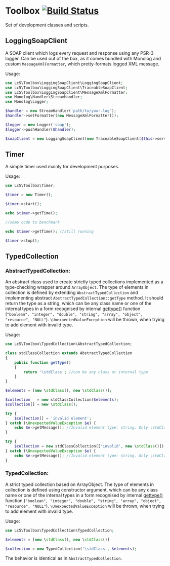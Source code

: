 # Toolbox [![Build Status](https://travis-ci.org/Lc5/Toolbox.svg?branch=master)](https://travis-ci.org/Lc5/Toolbox)
Set of development classes and scripts.

## LoggingSoapClient
 
A SOAP client which logs every request and response using any PSR-3 logger. Can be used out of the box, as it comes
bundled with Monolog and custom ```MessageXmlFormatter```, which pretty-formats logged XML message.

Usage:
 
```php
use Lc5\Toolbox\LoggingSoapClient\LoggingSoapClient;
use Lc5\Toolbox\LoggingSoapClient\TraceableSoapClient;
use Lc5\Toolbox\LoggingSoapClient\MessageXmlFormatter;
use Monolog\Handler\StreamHandler;
use Monolog\Logger;

$handler = new StreamHandler('path/to/your.log');
$handler->setFormatter(new MessageXmlFormatter());

$logger = new Logger('soap');
$logger->pushHandler($handler);

$soapClient = new LoggingSoapClient(new TraceableSoapClient($this->serviceUrl), $logger);

```
## Timer

A simple timer used mainly for development purposes.

Usage:

```php
use Lc5\Toolbox\Timer;

$timer = new Timer();

$timer->start();

echo $timer->getTime();

//some code to benchmark

echo $timer->getTime(); //still running

$timer->stop();

```
## TypedCollection

### AbstractTypedCollection:

An abstract class used to create strictly typed collections implemented as a type-checking wrapper around ```ArrayObject```.
The type of elements in collection is defined by extending ```AbstractTypedCollection``` and implementing abstract
```AbstractTypedCollection::getType``` method. It should return the type as a string, which can be any class name or one
of the internal types in a form recognised by internal [gettype()](http://php.net/manual/en/function.gettype.php) function
(```"boolean", "integer", "double", "string", "array", "object", "resource", "NULL"```). ```\UnexpectedValueException```
will be thrown, when trying to add element with invalid type.
        
Usage: 
  
```php
use Lc5\Toolbox\TypedCollection\AbstractTypedCollection;

class stdClassCollection extends AbstractTypedCollection
{
    public function getType()
    {
        return '\stdClass'; //can be any class or internal type
    }
}

$elements = [new \stdClass(), new \stdClass()];

$collection   = new stdClassCollection($elements);
$collection[] = new \stdClass();

try {
    $collection[] = 'invalid element';
} catch (\UnexpectedValueException $e) {
    echo $e->getMessage(); //Invalid element type: string. Only \stdClass is allowed.'
}

try {
    $collection = new stdClassCollection(['invalid', new \stdClass()]);
} catch (\UnexpectedValueException $e) {
    echo $e->getMessage(); //Invalid element type: string. Only \stdClass is allowed.'
}

```

### TypedCollection:

A strict typed collection based on ArrayObject. The type of elements in collection is defined using constructor
argument, which can be any class name or one of the internal types in a form recognised by internal
[gettype()](http://php.net/manual/en/function.gettype.php) function (```"boolean", "integer", "double", "string",
"array", "object", "resource", "NULL"```). ```\UnexpectedValueException``` will be thrown, when trying to add element
with invalid type.

Usage:

```php
use Lc5\Toolbox\TypedCollection\TypedCollection;

$elements = [new \stdClass(), new \stdClass()]

$collection = new TypedCollection('\stdClass', $elements);

```
The behavior is identical as in ```AbstractTypedCollection```.